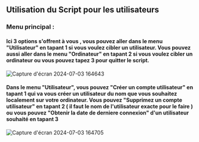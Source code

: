 ## Utilisation du Script pour les utilisateurs

### Menu principal :

#### Ici 3 options s'offrent à vous , vous pouvez aller dans le menu "Utilisateur" en tapant 1 si vous voulez cibler un utilisateur. Vous pouvez aussi aller dans le menu "Ordinateur" en tapant 2 si vous voulez cibler un ordinateur ou vous pouvez tapez 3 pour quitter le script.

![Capture d'écran 2024-07-03 164643](https://github.com/WildCodeSchool/tssr-2405-p2-g2-Scripting/assets/156552845/87a68ae3-9f1b-494c-a18c-c3c1ffe186e9)



#### Dans le menu "Utilisateur", vous pouvez "Créer un compte utilisateur" en tapant 1 qui va vous créer un utilisateur du nom que vous souhaitez localement sur votre ordinateur. Vous pouvez "Supprimez un compte utilisateur" en tapant 2 ( il faut le nom de l'utilisateur exacte pour le faire ) ou vous pouvez "Obtenir la date de derniere connexion" d'un utilisateur souhaité en tapant 3 

![Capture d'écran 2024-07-03 164705](https://github.com/WildCodeSchool/tssr-2405-p2-g2-Scripting/assets/156552845/9f85d529-5e9c-4e57-860b-b9de2e381e91)
